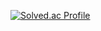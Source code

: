 [![Solved.ac Profile](http://mazassumnida.wtf/api/v2/generate_badge?boj=aps_life_from_zero)](https://solved.ac/aps_life_from_zero/)
